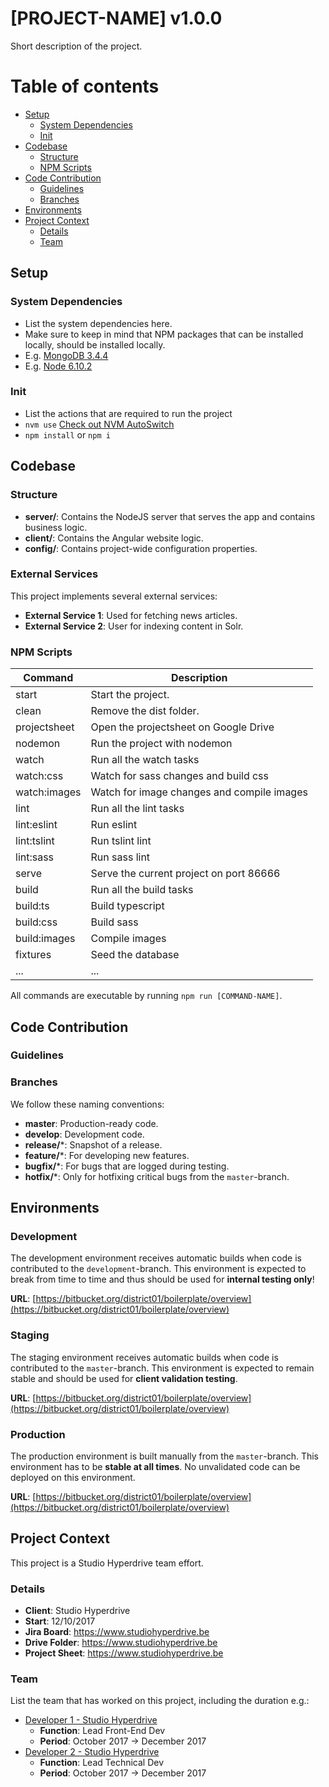# [PROJECT-NAME] v1.0.0 #
Short description of the project.


# Table of contents #

* [Setup](#setup)
    * [System Dependencies](#system-dependencies)
    * [Init](#init)
* [Codebase](#codebase)
    * [Structure](#structure)
    * [NPM Scripts](#npm-scripts)
* [Code Contribution](#code-contribution)
    * [Guidelines](#guidelines)
    * [Branches](#branches)
* [Environments](#environments)
* [Project Context](#project-context)
    * [Details](#details)
    * [Team](#team)



## Setup ##

### System Dependencies ###

* List the system dependencies here.
* Make sure to keep in mind that NPM packages that can be installed locally, should be installed locally.
* E.g. [MongoDB 3.4.4](https://www.mongodb.com/)
* E.g. [Node 6.10.2](https://nodejs.org/en/)

### Init ###

* List the actions that are required to run the project
* `nvm use` [Check out NVM AutoSwitch](https://github.com/lalitkapoor/nvm-auto-switch)
* `npm install` or `npm i`


## Codebase ##

### Structure ###
* **server/**: Contains the NodeJS server that serves the app and contains business logic.
* **client/**: Contains the Angular website logic.
* **config/**: Contains project-wide configuration properties.

### External Services ###

This project implements several external services:

* **External Service 1**: Used for fetching news articles.
* **External Service 2**: User for indexing content in Solr.


### NPM Scripts ###

| Command       | Description                                 |
| ------------- |-------------------------------------------- |
| start         | Start the project.                          |
| clean         | Remove the dist folder.                     |
| projectsheet  | Open the projectsheet on Google Drive       |
| nodemon       | Run the project with nodemon                |
| watch         | Run all the watch tasks                     |
| watch:css     | Watch for sass changes and build css        |
| watch:images  | Watch for image changes and compile images  |
| lint          | Run all the lint tasks                      |
| lint:eslint   | Run eslint                                  |
| lint:tslint   | Run tslint lint                             |
| lint:sass     | Run sass lint                               |
| serve         | Serve the current project on port 86666     |
| build         | Run all the build tasks                     |
| build:ts      | Build typescript                            |
| build:css     | Build sass                                  |
| build:images  | Compile images                              |
| fixtures      | Seed the database                           |
| ...           | ...                                         |

All commands are executable by running `npm run [COMMAND-NAME]`.



## Code Contribution ##

### Guidelines ###


### Branches ###

We follow these naming conventions:

* **master**: Production-ready code.
* **develop**: Development code.
* **release/***: Snapshot of a release.
* **feature/***: For developing new features.
* **bugfix/***: For bugs that are logged during testing.
* **hotfix/***: Only for hotfixing critical bugs from the `master`-branch.



## Environments ##

### Development ###

The development environment receives automatic builds when code is contributed to the `development`-branch. This environment is expected to break from time to time and thus should be used for **internal testing only**!

**URL**: [https://bitbucket.org/district01/boilerplate/overview](https://bitbucket.org/district01/boilerplate/overview)

### Staging ###

The staging environment receives automatic builds when code is contributed to the `master`-branch. This environment is expected to remain stable and should be used for **client validation testing**.

**URL**: [https://bitbucket.org/district01/boilerplate/overview](https://bitbucket.org/district01/boilerplate/overview)

### Production ###

The production environment is built manually from the `master`-branch. This environment has to be **stable at all times**. No unvalidated code can be deployed on this environment.

**URL**: [https://bitbucket.org/district01/boilerplate/overview](https://bitbucket.org/district01/boilerplate/overview)



## Project Context ##

This project is a Studio Hyperdrive team effort.

### Details ###

* **Client**: Studio Hyperdrive
* **Start**: 12/10/2017
* **Jira Board**: https://www.studiohyperdrive.be
* **Drive Folder**: https://www.studiohyperdrive.be
* **Project Sheet**: https://www.studiohyperdrive.be

### Team ###

List the team that has worked on this project, including the duration e.g.:

* [Developer 1 - Studio Hyperdrive](developer-1@studiohyperdrive.be)
    * **Function**: Lead Front-End Dev
    * **Period**: October 2017 -> December 2017
* [Developer 2 - Studio Hyperdrive](developer-2@studiohyperdrive.be)
    * **Function**: Lead Technical Dev
    * **Period**: October 2017 -> December 2017
